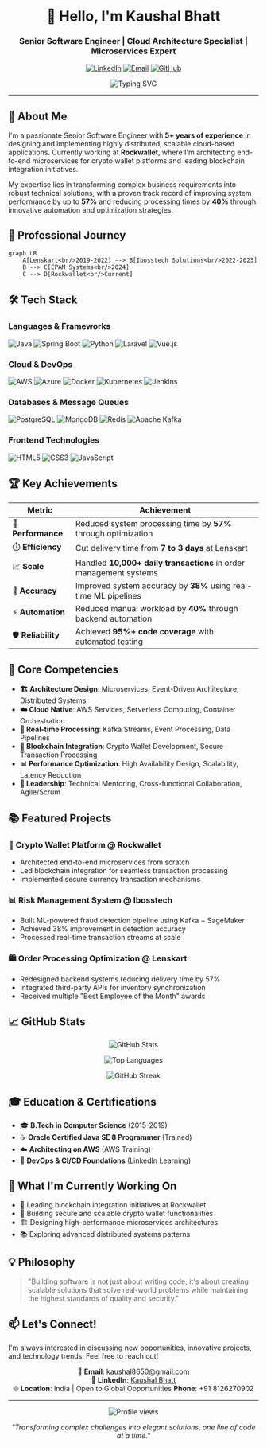 <div align="center">

# 👋 Hello, I'm Kaushal Bhatt
### Senior Software Engineer | Cloud Architecture Specialist | Microservices Expert

[![LinkedIn](https://img.shields.io/badge/LinkedIn-0077B5?style=for-the-badge&logo=linkedin&logoColor=white)](https://www.linkedin.com/in/kaushal-bhatt-5aa73511b/)
[![Email](https://img.shields.io/badge/Email-D14836?style=for-the-badge&logo=gmail&logoColor=white)](mailto:kaushal8650@gmail.com)
[![GitHub](https://img.shields.io/badge/GitHub-100000?style=for-the-badge&logo=github&logoColor=white)](https://github.com/kaushal-bhatt)

<img src="https://readme-typing-svg.herokuapp.com?font=Fira+Code&pause=1000&color=2E9EF7&center=true&vCenter=true&width=600&lines=5%2B+Years+of+Software+Engineering+Excellence;Building+Scalable+Cloud-Native+Solutions;Passionate+About+Clean+Code+and+Architecture" alt="Typing SVG" />

</div>

---

## 🚀 About Me

I'm a passionate Senior Software Engineer with **5+ years of experience** in designing and implementing highly distributed, scalable cloud-based applications. Currently working at **Rockwallet**, where I'm architecting end-to-end microservices for crypto wallet platforms and leading blockchain integration initiatives.

My expertise lies in transforming complex business requirements into robust technical solutions, with a proven track record of improving system performance by up to **57%** and reducing processing times by **40%** through innovative automation and optimization strategies.

## 💼 Professional Journey

```mermaid
graph LR
    A[Lenskart<br/>2019-2022] --> B[Ibosstech Solutions<br/>2022-2023]
    B --> C[EPAM Systems<br/>2024]
    C --> D[Rockwallet<br/>Current]
```

## 🛠️ Tech Stack

### Languages & Frameworks
![Java](https://img.shields.io/badge/Java-ED8B00?style=for-the-badge&logo=openjdk&logoColor=white)
![Spring Boot](https://img.shields.io/badge/Spring_Boot-6DB33F?style=for-the-badge&logo=spring&logoColor=white)
![Python](https://img.shields.io/badge/Python-3776AB?style=for-the-badge&logo=python&logoColor=white)
![Laravel](https://img.shields.io/badge/Laravel-FF2D20?style=for-the-badge&logo=laravel&logoColor=white)
![Vue.js](https://img.shields.io/badge/Vue.js-35495E?style=for-the-badge&logo=vue.js&logoColor=4FC08D)

### Cloud & DevOps
![AWS](https://img.shields.io/badge/AWS-232F3E?style=for-the-badge&logo=amazon-aws&logoColor=white)
![Azure](https://img.shields.io/badge/Azure-0089D0?style=for-the-badge&logo=microsoft-azure&logoColor=white)
![Docker](https://img.shields.io/badge/Docker-2496ED?style=for-the-badge&logo=docker&logoColor=white)
![Kubernetes](https://img.shields.io/badge/Kubernetes-326CE5?style=for-the-badge&logo=kubernetes&logoColor=white)
![Jenkins](https://img.shields.io/badge/Jenkins-D24939?style=for-the-badge&logo=jenkins&logoColor=white)

### Databases & Message Queues
![PostgreSQL](https://img.shields.io/badge/PostgreSQL-316192?style=for-the-badge&logo=postgresql&logoColor=white)
![MongoDB](https://img.shields.io/badge/MongoDB-4EA94B?style=for-the-badge&logo=mongodb&logoColor=white)
![Redis](https://img.shields.io/badge/Redis-DC382D?style=for-the-badge&logo=redis&logoColor=white)
![Apache Kafka](https://img.shields.io/badge/Apache%20Kafka-231F20?style=for-the-badge&logo=apache-kafka&logoColor=white)

### Frontend Technologies
![HTML5](https://img.shields.io/badge/HTML5-E34C26?style=for-the-badge&logo=html5&logoColor=white)
![CSS3](https://img.shields.io/badge/CSS3-1572B6?style=for-the-badge&logo=css3&logoColor=white)
![JavaScript](https://img.shields.io/badge/JavaScript-F7DF1E?style=for-the-badge&logo=javascript&logoColor=black)

## 🏆 Key Achievements

<div align="center">

| Metric | Achievement |
|--------|------------|
| 🚀 **Performance** | Reduced system processing time by **57%** through optimization |
| ⏱️ **Efficiency** | Cut delivery time from **7 to 3 days** at Lenskart |
| 📈 **Scale** | Handled **10,000+ daily transactions** in order management systems |
| 🎯 **Accuracy** | Improved system accuracy by **38%** using real-time ML pipelines |
| ⚡ **Automation** | Reduced manual workload by **40%** through backend automation |
| 🛡️ **Reliability** | Achieved **95%+ code coverage** with automated testing |

</div>

## 🎯 Core Competencies

- **🏗️ Architecture Design**: Microservices, Event-Driven Architecture, Distributed Systems
- **☁️ Cloud Native**: AWS Services, Serverless Computing, Container Orchestration
- **🔄 Real-time Processing**: Kafka Streams, Event Processing, Data Pipelines
- **🔐 Blockchain Integration**: Crypto Wallet Development, Secure Transaction Processing
- **📊 Performance Optimization**: High Availability Design, Scalability, Latency Reduction
- **👥 Leadership**: Technical Mentoring, Cross-functional Collaboration, Agile/Scrum

## 📚 Featured Projects

### 🏦 **Crypto Wallet Platform** @ Rockwallet
- Architected end-to-end microservices from scratch
- Led blockchain integration for seamless transaction processing
- Implemented secure currency transaction mechanisms

### 📊 **Risk Management System** @ Ibosstech
- Built ML-powered fraud detection pipeline using Kafka + SageMaker
- Achieved 38% improvement in detection accuracy
- Processed real-time transaction streams at scale

### 🛍️ **Order Processing Optimization** @ Lenskart
- Redesigned backend systems reducing delivery time by 57%
- Integrated third-party APIs for inventory synchronization
- Received multiple "Best Employee of the Month" awards

## 📈 GitHub Stats

<div align="center">

![GitHub Stats](https://github-readme-stats.vercel.app/api?username=kaushal-bhatt&show_icons=true&theme=tokyonight&hide_border=true&include_all_commits=true&count_private=true)

![Top Languages](https://github-readme-stats.vercel.app/api/top-langs/?username=kaushal-bhatt&layout=compact&theme=tokyonight&hide_border=true)

![GitHub Streak](https://github-readme-streak-stats.herokuapp.com/?user=kaushal-bhatt&theme=tokyonight&hide_border=true)

</div>

## 🎓 Education & Certifications

- 🎓 **B.Tech in Computer Science** (2015-2019)
- ☕ **Oracle Certified Java SE 8 Programmer** (Trained)
- ☁️ **Architecting on AWS** (AWS Training)
- 🔄 **DevOps & CI/CD Foundations** (LinkedIn Learning)

## 🌟 What I'm Currently Working On

- 🔗 Leading blockchain integration initiatives at Rockwallet
- 📱 Building secure and scalable crypto wallet functionalities
- 🏗️ Designing high-performance microservices architectures
- 📚 Exploring advanced distributed systems patterns

## 💡 Philosophy

> "Building software is not just about writing code; it's about creating scalable solutions that solve real-world problems while maintaining the highest standards of quality and security."

## 📫 Let's Connect!

I'm always interested in discussing new opportunities, innovative projects, and technology trends. Feel free to reach out!

<div align="center">

📧 **Email**: kaushal8650@gmail.com  
💼 **LinkedIn**: [Kaushal Bhatt](https://www.linkedin.com/in/kaushal-bhatt-5aa73511b/)  
🌐 **Location**: India | Open to Global Opportunities
   **Phone**: +91 8126270902

---

<img src="https://komarev.com/ghpvc/?username=yourusername&color=blue&style=flat-square&label=Profile+Views" alt="Profile views"/>

*"Transforming complex challenges into elegant solutions, one line of code at a time."*

</div>
